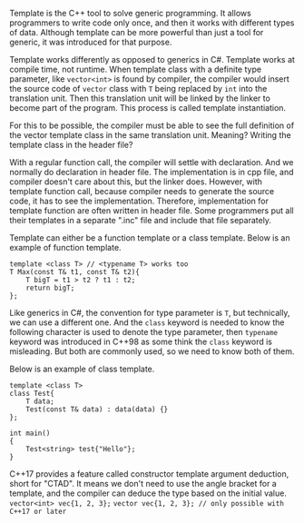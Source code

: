 
Template is the C++ tool to solve generic programming. It allows programmers to write code only once, and then it works with different types of data. Although template can be more powerful than just a tool for generic, it was introduced for that purpose.

Template works differently as opposed to generics in C#. Template works at compile time, not runtime. When template class with a definite type parameter, like `vector<int>` is found by compiler, the compiler would insert the source code of `vector` class with `T` being replaced by `int` into the translation unit. Then this translation unit will be linked by the linker to become part of the program. This process is called template instantiation.

For this to be possible, the compiler must be able to see the full definition of the vector template class in the same translation unit. Meaning? Writing the template class in the header file?

With a regular function call, the compiler will settle with declaration. And we normally do declaration in header file. The implementation is in cpp file, and compiler doesn't care about this, but the linker does. However, with template function call, because compiler needs to generate the source code, it has to see the implementation. Therefore, implementation for template function are often written in header file. Some programmers put all their templates in a separate ".inc" file and include that file separately.

Template can either be a function template or a class template.
Below is an example of function template.
```
template <class T> // <typename T> works too
T Max(const T& t1, const T& t2){
	T bigT = t1 > t2 ? t1 : t2;
	return bigT;
};
```
Like generics in C#, the convention for type parameter is `T`, but technically, we can use a different one. And the `class` keyword is needed to know the following character is used to denote the type parameter, then `typename` keyword was introduced in C++98 as some think the `class` keyword is misleading. But both are commonly used, so we need to know both of them.

Below is an example of class template.
```
template <class T>
class Test{
	T data;
	Test(const T& data) : data(data) {}
};

int main()
{
	Test<string> test{"Hello"};
}
```

C++17 provides a feature called constructor template argument deduction, short for "CTAD". It means we don't need to use the angle bracket for a template, and the compiler can deduce the type based on the initial value.
`vector<int> vec{1, 2, 3};`
`vector vec{1, 2, 3}; // only possible with C++17 or later`



